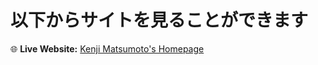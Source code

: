 # 以下からサイトを見ることができます
🌐 **Live Website:** [Kenji Matsumoto's Homepage](https://kenjimatsumoto2001.github.io/kenjihp/)
